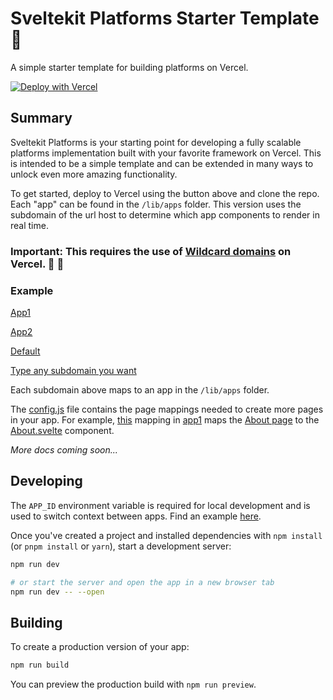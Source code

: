 # Sveltekit Platforms Starter Template 🚀️

A simple starter template for building platforms on Vercel.

[![Deploy with Vercel](https://vercel.com/button)](https://vercel.com/new/clone?repository-url=https%3A%2F%2Fgithub.com%2Fbrittianwarner%2Fsveltekit-platforms&env=APP_ID,default&envDescription=The%20APP_ID%20environment%20variable%20is%20only%20for%20switching%20app%20context%20in%20your%20local%20development%20environment.&project-name=sveltekit-platforms&repository-name=sveltekit-platforms&redirect-url=https%3A%2F%2Fgithub.com%2Fbrittianwarner%2Fsveltekit-platforms&demo-title=Sveltekit%20Platforms&demo-description=A%20simple%20starter%20template%20for%20building%20platforms%20on%20Vercel.&demo-url=https%3A%2F%2Fchangethis.platforms.page)

## Summary

Sveltekit Platforms is your starting point for developing a fully scalable platforms implementation built with your favorite framework on Vercel. This is intended to be a simple template and can be extended in many ways to unlock even more amazing functionality.

To get started, deploy to Vercel using the button above and clone the repo. Each "app" can be found in the `/lib/apps` folder. This version uses the subdomain of the url host to determine which app components to render in real time.

### Important: This requires the use of [Wildcard domains](https://vercel.com/docs/concepts/projects/domains#subdomains,-wildcard-domains,-and-apex-domains) on Vercel. 👀️ 👀️

### Example

[App1](https://app1.platforms.page)

[App2](https://app2.platforms.page)

[Default](https://default.platforms.page)

[Type any subdomain you want](https://anything-you-want.platforms.page)

Each subdomain above maps to an app in the `/lib/apps` folder.

The [config.js](https://github.com/brittianwarner/sveltekit-platforms/blob/master/src/lib/apps/app1/config.js/) file contains the page mappings needed to create more pages in your app. For example, [this](https://github.com/brittianwarner/sveltekit-platforms/blob/0be64c3132c53d5340245d3fee539e1493606b43/src/lib/apps/app1/config.js#L2) mapping in [app1](https://github.com/brittianwarner/sveltekit-platforms/tree/master/src/lib/apps/app1) maps the [About page](https://app1.platforms.page/about) to the [About.svelte](https://github.com/brittianwarner/sveltekit-platforms/blob/master/src/lib/apps/app1/components/About.svelte) component.

_More docs coming soon..._

## Developing

The `APP_ID` environment variable is required for local development and is used to switch context between apps. Find an example [here](https://github.com/brittianwarner/sveltekit-platforms/blob/master/.env.example).

Once you've created a project and installed dependencies with `npm install` (or `pnpm install` or `yarn`), start a development server:

```bash
npm run dev

# or start the server and open the app in a new browser tab
npm run dev -- --open

```

## Building

To create a production version of your app:

```bash
npm run build
```

You can preview the production build with `npm run preview`.
